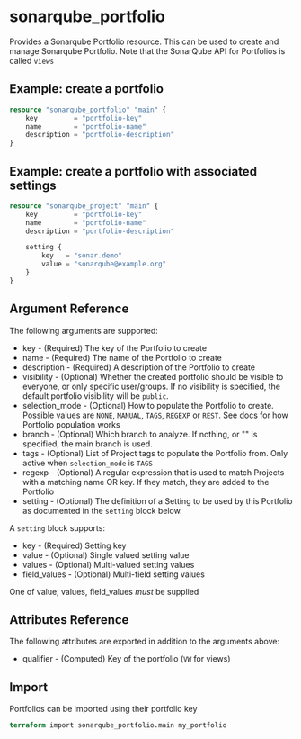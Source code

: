 # sonarqube_portfolio
Provides a Sonarqube Portfolio resource. This can be used to create and manage Sonarqube Portfolio. Note that the SonarQube API for Portfolios is called ``views`` 

## Example: create a portfolio
```terraform
resource "sonarqube_portfolio" "main" {
    key         = "portfolio-key"
    name        = "portfolio-name"
    description = "portfolio-description"
}
```

## Example: create a portfolio with associated settings
```terraform
resource "sonarqube_project" "main" {
    key         = "portfolio-key"
    name        = "portfolio-name"
    description = "portfolio-description"

    setting {
        key   = "sonar.demo"
        value = "sonarqube@example.org"
    }
}
```

## Argument Reference
The following arguments are supported:

- key - (Required) The key of the Portfolio to create
- name - (Required) The name of the Portfolio to create
- description - (Required) A description of the Portfolio to create
- visibility - (Optional) Whether the created portfolio should be visible to everyone, or only specific user/groups. If no visibility is specified, the default portfolio visibility will be `public`.
- selection_mode - (Optional) How to populate the Portfolio to create. Possible values are ``NONE``, ``MANUAL``, ``TAGS``, ``REGEXP`` or ``REST``. [See docs](https://docs.sonarqube.org/9.8/project-administration/managing-portfolios/#populating-portfolios) for how Portfolio population works
- branch - (Optional) Which branch to analyze. If nothing, or "" is specified, the main branch is used.
- tags - (Optional) List of Project tags to populate the Portfolio from. Only active when `selection_mode` is `TAGS`
- regexp - (Optional) A regular expression that is used to match Projects with a matching name OR key. If they match, they are added to the Portfolio
- setting - (Optional) The definition of a Setting to be used by this Portfolio as documented in the `setting` block below.

A `setting` block supports:

- key - (Required) Setting key
- value - (Optional) Single valued setting value
- values - (Optional) Multi-valued setting values
- field_values - (Optional) Multi-field setting values

One of value, values, field_values _must_ be supplied

## Attributes Reference
The following attributes are exported in addition to the arguments above:
- qualifier - (Computed) Key of the portfolio (`VW` for views)

## Import 
Portfolios can be imported using their portfolio key

```terraform
terraform import sonarqube_portfolio.main my_portfolio
```

